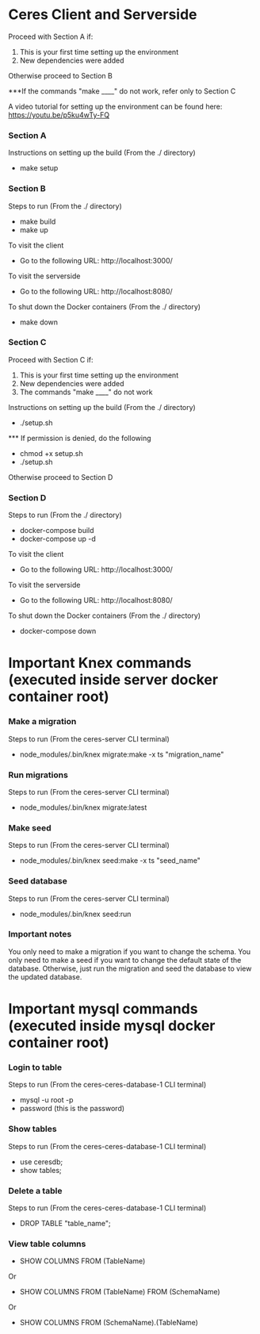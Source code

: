 <h1>Ceres Client and Serverside</h1>

Proceed with Section A if:<br>

1. This is your first time setting up the environment<br>
2. New dependencies were added<br>

Otherwise proceed to Section B<br>

\*\*\*If the commands "make \_\_\_\_" do not work, refer only to Section C<br>

A video tutorial for setting up the environment can be found here: https://youtu.be/p5ku4wTy-FQ<br>

<h3>Section A</h3>

Instructions on setting up the build (From the ./ directory)<br>

- make setup<br>

<h3>Section B</h3>

Steps to run (From the ./ directory) <br>

- make build<br>
- make up<br>

To visit the client <br>

- Go to the following URL: http://localhost:3000/<br>

To visit the serverside <br>

- Go to the following URL: http://localhost:8080/<br>

To shut down the Docker containers (From the ./ directory)<br>

- make down<br>

<h3>Section C</h3>

Proceed with Section C if:<br>

1. This is your first time setting up the environment<br>
2. New dependencies were added<br>
3. The commands "make \_\_\_\_" do not work<br>

Instructions on setting up the build (From the ./ directory)<br>

- ./setup.sh<br>

\*\*\* If permission is denied, do the following<br>

- chmod +x setup.sh<br>
- ./setup.sh<br>

Otherwise proceed to Section D<br>

<h3>Section D</h3>

Steps to run (From the ./ directory) <br>

- docker-compose build<br>
- docker-compose up -d<br>

To visit the client <br>

- Go to the following URL: http://localhost:3000/<br>

To visit the serverside <br>

- Go to the following URL: http://localhost:8080/<br>

To shut down the Docker containers (From the ./ directory)<br>

- docker-compose down<br>

<h1>Important Knex commands (executed inside server docker container root)</h1>

<h3>Make a migration</h3>
Steps to run (From the ceres-server CLI terminal) <br>

- node_modules/.bin/knex migrate:make -x ts "migration_name"<br>

<h3>Run migrations</h3>
Steps to run (From the ceres-server CLI terminal)

- node_modules/.bin/knex migrate:latest<br>

<h3>Make seed</h3>
Steps to run (From the ceres-server CLI terminal)

- node_modules/.bin/knex seed:make -x ts "seed_name"<br>

<h3>Seed database</h3>
Steps to run (From the ceres-server CLI terminal)

- node_modules/.bin/knex seed:run<br>

<h3> Important notes </h3>
<p>You only need to make a migration if you want to change the schema. You only need to make a seed if you want to change the default state of the database. Otherwise, just run the migration and seed the database to view the updated database.</p>

<h1>Important mysql commands (executed inside mysql docker container root)</h1>

<h3>Login to table</h3>
Steps to run (From the ceres-ceres-database-1 CLI terminal)

- mysql -u root -p<br>
- password (this is the password)<br>

<h3>Show tables</h3>
Steps to run (From the ceres-ceres-database-1 CLI terminal)

- use ceresdb;<br>
- show tables;<br>

<h3>Delete a table</h3>
Steps to run (From the ceres-ceres-database-1 CLI terminal)

- DROP TABLE "table_name"; <br>

<h3> View table columns </h3>

- SHOW COLUMNS FROM (TableName) <br>

Or <br>

- SHOW COLUMNS FROM (TableName) FROM (SchemaName) <br>

Or <br>

- SHOW COLUMNS FROM (SchemaName).(TableName)
